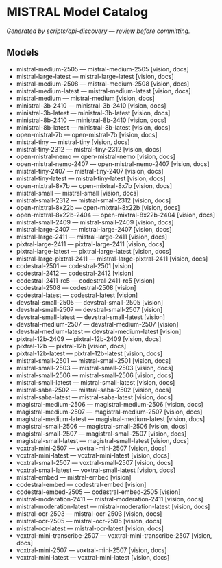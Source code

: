 # MISTRAL Model Catalog

_Generated by scripts/api-discovery — review before committing._

## Models

- mistral-medium-2505 — mistral-medium-2505 [vision, docs]
- mistral-large-latest — mistral-large-latest [vision, docs]
- mistral-medium-2508 — mistral-medium-2508 [vision, docs]
- mistral-medium-latest — mistral-medium-latest [vision, docs]
- mistral-medium — mistral-medium [vision, docs]
- ministral-3b-2410 — ministral-3b-2410 [vision, docs]
- ministral-3b-latest — ministral-3b-latest [vision, docs]
- ministral-8b-2410 — ministral-8b-2410 [vision, docs]
- ministral-8b-latest — ministral-8b-latest [vision, docs]
- open-mistral-7b — open-mistral-7b [vision, docs]
- mistral-tiny — mistral-tiny [vision, docs]
- mistral-tiny-2312 — mistral-tiny-2312 [vision, docs]
- open-mistral-nemo — open-mistral-nemo [vision, docs]
- open-mistral-nemo-2407 — open-mistral-nemo-2407 [vision, docs]
- mistral-tiny-2407 — mistral-tiny-2407 [vision, docs]
- mistral-tiny-latest — mistral-tiny-latest [vision, docs]
- open-mixtral-8x7b — open-mixtral-8x7b [vision, docs]
- mistral-small — mistral-small [vision, docs]
- mistral-small-2312 — mistral-small-2312 [vision, docs]
- open-mixtral-8x22b — open-mixtral-8x22b [vision, docs]
- open-mixtral-8x22b-2404 — open-mixtral-8x22b-2404 [vision, docs]
- mistral-small-2409 — mistral-small-2409 [vision, docs]
- mistral-large-2407 — mistral-large-2407 [vision, docs]
- mistral-large-2411 — mistral-large-2411 [vision, docs]
- pixtral-large-2411 — pixtral-large-2411 [vision, docs]
- pixtral-large-latest — pixtral-large-latest [vision, docs]
- mistral-large-pixtral-2411 — mistral-large-pixtral-2411 [vision, docs]
- codestral-2501 — codestral-2501 [vision]
- codestral-2412 — codestral-2412 [vision]
- codestral-2411-rc5 — codestral-2411-rc5 [vision]
- codestral-2508 — codestral-2508 [vision]
- codestral-latest — codestral-latest [vision]
- devstral-small-2505 — devstral-small-2505 [vision]
- devstral-small-2507 — devstral-small-2507 [vision]
- devstral-small-latest — devstral-small-latest [vision]
- devstral-medium-2507 — devstral-medium-2507 [vision]
- devstral-medium-latest — devstral-medium-latest [vision]
- pixtral-12b-2409 — pixtral-12b-2409 [vision, docs]
- pixtral-12b — pixtral-12b [vision, docs]
- pixtral-12b-latest — pixtral-12b-latest [vision, docs]
- mistral-small-2501 — mistral-small-2501 [vision, docs]
- mistral-small-2503 — mistral-small-2503 [vision, docs]
- mistral-small-2506 — mistral-small-2506 [vision, docs]
- mistral-small-latest — mistral-small-latest [vision, docs]
- mistral-saba-2502 — mistral-saba-2502 [vision, docs]
- mistral-saba-latest — mistral-saba-latest [vision, docs]
- magistral-medium-2506 — magistral-medium-2506 [vision, docs]
- magistral-medium-2507 — magistral-medium-2507 [vision, docs]
- magistral-medium-latest — magistral-medium-latest [vision, docs]
- magistral-small-2506 — magistral-small-2506 [vision, docs]
- magistral-small-2507 — magistral-small-2507 [vision, docs]
- magistral-small-latest — magistral-small-latest [vision, docs]
- voxtral-mini-2507 — voxtral-mini-2507 [vision, docs]
- voxtral-mini-latest — voxtral-mini-latest [vision, docs]
- voxtral-small-2507 — voxtral-small-2507 [vision, docs]
- voxtral-small-latest — voxtral-small-latest [vision, docs]
- mistral-embed — mistral-embed [vision]
- codestral-embed — codestral-embed [vision]
- codestral-embed-2505 — codestral-embed-2505 [vision]
- mistral-moderation-2411 — mistral-moderation-2411 [vision, docs]
- mistral-moderation-latest — mistral-moderation-latest [vision, docs]
- mistral-ocr-2503 — mistral-ocr-2503 [vision, docs]
- mistral-ocr-2505 — mistral-ocr-2505 [vision, docs]
- mistral-ocr-latest — mistral-ocr-latest [vision, docs]
- voxtral-mini-transcribe-2507 — voxtral-mini-transcribe-2507 [vision, docs]
- voxtral-mini-2507 — voxtral-mini-2507 [vision, docs]
- voxtral-mini-latest — voxtral-mini-latest [vision, docs]